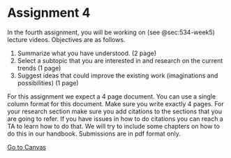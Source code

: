 # Assignment 4

In the fourth assignment, you will be working on (see @sec:534-week5)
lecture videos. Objectives are as follows.

1. Summarize what you have understood. (2 page)
2. Select a subtopic that you are interested in and research on the 
   current trends (1 page)
3. Suggest ideas that could improve the existing work (imaginations and 
   possibilities) (1 page)

For this assignment we expect a 4 page document. You can use a single
column format for this document. Make sure you write exactly 4 pages.
For your research section make sure you add citations to the sections
that you are going to refer. If you have issues in how to do citations
you can reach a TA to learn how to do that. We will try to include some
chapters on how to do this in our handbook. Submissions are in pdf
format only.

[Go to Canvas](https://iu.instructure.com/courses/1824048/assignments/9826766)



